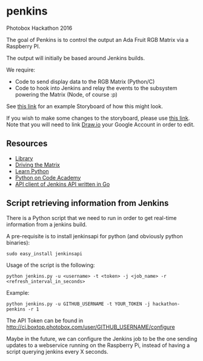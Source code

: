 # penkins
Photobox Hackathon 2016

The goal of Penkins is to control the output an Ada Fruit RGB Matrix via a Raspberry PI.  

The output will initially be based around Jenkins builds.  

We require:

-  Code to send display data to the RGB Matrix (Python/C)
-  Code to hook into Jenkins and relay the events to the subsystem powering the Matrix (Node, of course :p)

See [this link](https://dl.dropboxusercontent.com/u/1974667/storyboard.pdf) for an example Storyboard of how this might look.

If you wish to make some changes to the storyboard, please use [this link](https://drive.google.com/a/photobox.com/file/d/0B7geq-WIbw-2alJNMUtPdVRTZzQ/view?usp=sharing).  Note that you will need to link [Draw.io](https://www.draw.io/) your Google Account in order to edit.

## Resources

-  [Library](https://github.com/hzeller/rpi-rgb-led-matrix)
-  [Driving the Matrix](https://learn.adafruit.com/adafruit-rgb-matrix-plus-real-time-clock-hat-for-raspberry-pi/driving-matrices)
-  [Learn Python](http://www.learnpython.org/)
-  [Python on Code Academy](https://www.codecademy.com/learn/python)
-  [API client of Jenkins API written in Go](https://github.com/yosida95/golang-jenkins)

## Script retrieving information from Jenkins
There is a Python script that we need to run in order to get real-time information from a jenkins build.

A pre-requisite is to install jenkinsapi for python (and obviously python binaries):

```
sudo easy_install jenkinsapi
```

Usage of the script is the following:

```
python jenkins.py -u <username> -t <token> -j <job_name> -r <refresh_interval_in_seconds>
```

Example:

```
python jenkins.py -u GITHUB_USERNAME -t YOUR_TOKEN -j hackathon-penkins -r 1
```

The API Token can be found in http://ci.boxtop.photobox.com/user/GITHUB_USERNAME/configure

Maybe in the future, we can configure the Jenkins job to be the one sending updates to a webservice running on the Raspberry Pi, instead of having a script querying jenkins every X seconds.
